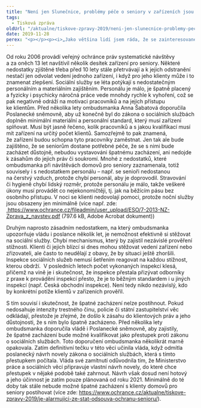 ```yaml
---
title: "Není jen Slunečnice, problémy péče o seniory v zařízeních jsou mnohem hlubší"
tags:
  - Tisková zpráva
oldUrl: "/aktualne/tiskove-zpravy-2019/neni-jen-slunecnice-problemy-pece-o-seniory-v-zarizenich-jsou-mnohem-hlubsi"
date: 2019-11-28
perex: "<p></p><p><i>„Jako většina lidí jsem ráda, že se zainteresované úřady začaly aktivně zajímat o zacházení se seniory v ostravském zařízení Slunečnice, jenže to nestačí. Stát by měl usilovat o to, aby důstojné podmínky a zacházení garantoval všem seniorům v zařízeních, nejen v jednom zrovna medializovaném. Bohužel, v systémovém řešení dlouhodobě selhává,“</i> upozorňuje ombudsmanka. </p>"
---
```


<!-- imported from the old website -->

<p>Od roku 2006 provádí veřejný ochránce práv systematické návštěvy a za oněch 13 let navštívil několik desítek zařízení pro seniory. Některé nedostatky zjištěné třeba před 10 lety stále přetrvávají a k jejich odstranění nestačí jen odvolat vedení jednoho zařízení, i když pro jeho klienty může i to znamenat zlepšení. Sociální služby se léta potýkají s nedostatečným personálním a materiálním zajištěním. Personálu je málo, je špatně placený a fyzicky i psychicky náročná práce vede mnohdy rychle k vyhoření, což se pak negativně odráží na motivaci pracovníků a na jejich přístupu ke klientům. Před několika lety ombudsmanka Anna Šabatová doporučila Poslanecké sněmovně, aby už konečně byl do zákona o sociálních službách doplněn minimální materiální a personální standard, který musí zařízení splňovat. Musí být jasně řečeno, kolik pracovníků a s jakou kvalifikací musí mít zařízení na určitý počet klientů. Samozřejmě to pak znamená, že zařízení budou schopna tyto pracovníky zaměstnat. Jen tak ale bude zajištěno, že se seniorům dostane potřebné péče, že se s nimi bude zacházet důstojně, nebudou vystavováni špatnému zacházení, ani nedojde k zásahům do jejich práv či soukromí. Mnohé z nedostatků, které ombudsmanka při návštěvách domovů pro seniory zaznamenala, totiž souvisely i s nedostatkem personálu – např. se senioři nedostanou na čerstvý vzduch, protože chybí personál, aby je doprovodil. Stravování či hygieně chybí lidský rozměr, protože personálu je málo, takže veškeré úkony musí provádět co nejekonomičtěji, tj. jak na běžícím pásu bez osobního přístupu. V noci se klienti nedovolají pomoci, protože noční služby jsou obsazeny jen minimálně (více např. zde: <a title="Otevření do nového okna" href="https://www.ochrance.cz/fileadmin/user_upload/ESO/7-2013-NZ-Zprava_z_navstev.pdf" target="_blank"><img alt="" src="https://www.ochrance.cz/typo3/ext/od_linkdesc/icons/pdf.gif" class="od_linkdesc_icon" /> https://www.ochrance.cz/fileadmin/user_upload/ESO/7-2013-NZ-Zprava_z_navstev.pdf</a> (797.6 kB, Adobe Acrobat dokument))</p> <p>Druhým naprosto zásadním nedostatkem, na který ombudsmanka upozorňuje vládu i poslance několik let, je nemožnost efektivně si stěžovat na sociální služby. Chybí mechanismus, který by zajistil nezávislé prověření stížnosti. Klienti či jejich blízcí si dnes mohou stěžovat vedení zařízení nebo zřizovateli, ale často to neudělají z obavy, že by situaci ještě zhoršili. Inspekce sociálních služeb nemusí šetřením reagovat na každou stížnost, kterou obdrží.  V posledních letech počet vykonaných inspekcí klesá, přičemž na vině je i skutečnost, že inspekce přestala přizývat odborníky z praxe k provádění inspekcí přesto, že je to běžným standardem i u jiných inspekcí (např. Česká obchodní inspekce). Není tedy nikdo nezávislý, kdo by konkrétní potíže klientů v zařízeních prověřil.</p> <p>S tím souvisí i skutečnost, že špatné zacházení nelze postihnout. Pokud nedosahuje intenzity trestného činu, policie či státní zastupitelství věc odkládají, přestože je zřejmé, že došlo k zásahu do klientových práv a jeho důstojnosti, že s ním bylo špatně zacházeno. Před několika lety ombudsmanka doporučila vládě i Poslanecké sněmovně, aby zajistily, že špatné zacházení bude možné kvalifikovat jako přestupek proti zákonu o sociálních službách. Toto doporučení ombudsmanka několikrát marně opakovala. Zatím definitivní tečku v této věci učinila vláda, když odmítla poslanecký návrh novely zákona o sociálních službách, která s tímto přestupkem počítala. Vláda své zamítnutí odůvodnila tím, že Ministerstvo práce a sociálních věcí připravuje vlastní návrh novely, do které chce přestupek v nějaké podobě také zahrnout. Návrh však dosud není hotový a jeho účinnost je zatím pouze plánovaná od roku 2021. Minimálně do té doby tak stále nebude možné špatné zacházení s klienty domovů pro seniory postihovat (více zde: <a href="https://www.ochrance.cz/aktualne/tiskove-zpravy-2019/je-alarmujici-ze-stat-odsouva-ochranu-senioru/">https://www.ochrance.cz/aktualne/tiskove-zpravy-2019/je-alarmujici-ze-stat-odsouva-ochranu-senioru/</a>).</p>
